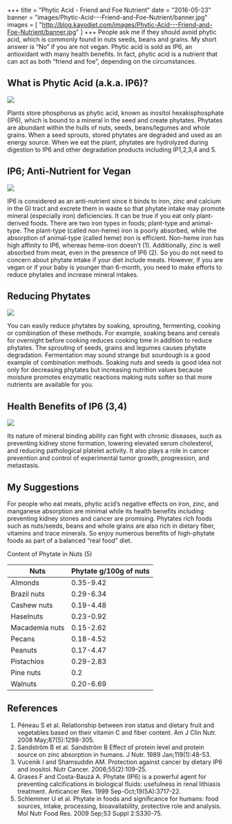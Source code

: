 +++
title  = "Phytic Acid - Friend and Foe Nutrient"
date   = "2016-05-23"
banner = "images/Phytic-Acid---Friend-and-Foe-Nutrient/banner.jpg"
images = [ "http://blog.kayodiet.com/images/Phytic-Acid---Friend-and-Foe-Nutrient/banner.jpg" ]
+++
﻿People ask me if they should avoid phytic acid, which is commonly found in nuts seeds, beans and grains. My short answer is “No” if you are not vegan. Phytic acid is sold as IP6, an antioxidant with many health benefits. In fact, phytic acid is a nutrient that can act as both “friend and foe”, depending on the circumstances.
 
## What is Phytic Acid (a.k.a. IP6)?


![](/images/Phytic-Acid---Friend-and-Foe-Nutrient/PhyticAcid4.jpg)


Plants store phosphorus as phytic acid, known as inositol hexakisphosphate (IP6), which is bound to a mineral in the seed and create phytates. Phytates are abundant within the hulls of nuts, seeds, beans/legumes and whole grains. When a seed sprouts, stored phytates are degraded and used as an energy source. When we eat the plant, phytates are hydrolyzed during digestion to IP6 and other degradation products including IP1,2,3,4 and 5.
 
## IP6; Anti-Nutrient for Vegan


![](/images/Phytic-Acid---Friend-and-Foe-Nutrient/PhyticAcid3.jpg)


IP6 is considered as an anti-nutrient since it binds to iron, zinc and calcium in the GI tract and excrete them in waste so that phytate intake may promote mineral (especially iron) deficiencies. It can be true if you eat only plant-derived foods. There are two iron types in foods; plant-type and animal-type. The plant-type (called non-heme) iron is poorly absorbed, while the absorption of animal-type (called heme) iron is efficient. Non-heme iron has high affinity to IP6, whereas heme-iron doesn’t (1). Additionally, zinc is well absorbed from meat, even in the presence of IP6 (2). So you do not need to concern about phytate intake if your diet include meats. However, if you are vegan or if your baby is younger than 6-month, you need to make efforts to reduce phytates and increase mineral intakes.
 
## Reducing Phytates


![](/images/Phytic-Acid---Friend-and-Foe-Nutrient/PhyticAcid2.jpg)


You can easily reduce phytates by soaking, sprouting, fermenting, cooking or combination of these methods. For example, soaking beans and cereals for overnight before cooking reduces cooking time in addition to reduce phytates. The sprouting of seeds, grains and legumes causes phytate degradation. Fermentation may sound strange but sourdough is a good example of combination methods. Soaking nuts and seeds is good idea not only for decreasing phytates but increasing nutrition values because moisture promotes enzymatic reactions making nuts softer so that more nutrients are available for you. 
 
## Health Benefits of IP6 (3,4)


![](/images/Phytic-Acid---Friend-and-Foe-Nutrient/PhyticAcid5.jpg)


Its nature of mineral binding ability can fight with chronic diseases, such as preventing kidney stone formation, lowering elevated serum cholesterol, and reducing pathological platelet activity. It also plays a role in cancer prevention and control of experimental tumor growth, progression, and metastasis.
 
## My Suggestions
        
For people who eat meats, phytic acid’s negative effects on iron, zinc, and manganese absorption are minimal while its health benefits including preventing kidney stones and cancer are promising. Phytates rich foods such as nuts/seeds, beans and whole grains are also rich in dietary fiber, vitamins and trace minerals. So enjoy numerous benefits of high-phytate foods as part of a balanced “real food” diet.
 
Content of Phytate in Nuts (5)


Nuts           | Phytate g/100g of nuts
----           | ---
Almonds        | 0.35-9.42
Brazil nuts    | 0.29-6.34
Cashew nuts    | 0.19-4.48
Haselnuts      | 0.23-0.92
Macademia nuts | 0.15-2.62
Pecans         | 0.18-4.52
Peanuts        | 0.17-4.47
Pistachios     | 0.29-2.83
Pine nuts      | 0.2
Walnuts        | 0.20-6.69


## References


1. Péneau S et al. Relationship between iron status and dietary fruit and vegetables based on their vitamin C and fiber content. Am J Clin Nutr. 2008 May;87(5):1298-305.
2. Sandström B et al. Sandström B Effect of protein level and protein source on zinc absorption in humans. J Nutr. 1989 Jan;119(1):48-53.
3. Vucenik I and Shamsuddin AM. Protection against cancer by dietary IP6 and inositol. Nutr Cancer. 2006;55(2):109-25.
4. Grases F and Costa-Bauzá A. Phytate (IP6) is a powerful agent for preventing calcifications in biological fluids: usefulness in renal lithiasis treatment. Anticancer Res. 1999 Sep-Oct;19(5A):3717-22.
5. Schlemmer U et al. Phytate in foods and significance for humans: food sources, intake, processing, bioavailability, protective role and analysis. Mol Nutr Food Res. 2009 Sep;53 Suppl 2:S330-75.
